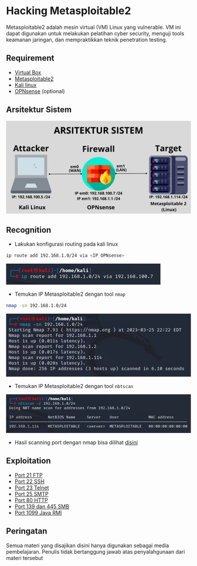 # Hacking Metasploitable2
Metasploitable2 adalah mesin virtual (VM) Linux yang vulnerable. VM ini dapat digunakan untuk melakukan pelatihan cyber security, menguji tools keamanan jaringan, dan mempraktikkan teknik penetration testing.

## Requirement
- [Virtual Box](https://www.virtualbox.org/)
- [Metasploitable2](https://sourceforge.net/projects/metasploitable/)
- [Kali linux](https://www.kali.org/get-kali/#kali-virtual-machines)
- [OPNsense](https://opnsense.org/) (optional)

## Arsitektur Sistem

![alt text](https://github.com/rahardian-dwi-saputra/metasploitable2/blob/main/assets/arsitektur%20sistem.png)

## Recognition
- Lakukan konfigurasi routing pada kali linux
```sh
ip route add 192.168.1.0/24 via <IP OPNsense>
```

![alt text](https://github.com/rahardian-dwi-saputra/metasploitable2/blob/main/assets/recognition/recognition%201.png)

- Temukan IP Metasploitable2 dengan tool `nmap`
```sh
nmap -sn 192.168.1.0/24
```

![alt text](https://github.com/rahardian-dwi-saputra/metasploitable2/blob/main/assets/recognition/recognition%202.JPG)

- Temukan IP Metasploitable2 dengan tool `nbtscan`

![alt text](https://github.com/rahardian-dwi-saputra/metasploitable2/blob/main/assets/recognition/recognition%203.JPG)

- Hasil scanning port dengan nmap bisa dilihat [disini](nmap%20report.txt)

## Exploitation
- [Port 21 FTP](Exploit%20Port%2021%20FTP.md)
- [Port 22 SSH](Exploit%20Port%2022%20SSH.md)
- [Port 23 Telnet](Exploit%20Port%2023%20Telnet.md)
- [Port 25 SMTP](Exploit%20Port%2025%20SMTP.md)
- [Port 80 HTTP](Exploit%20Port%2080%20HTTP.md)
- [Port 139 dan 445 SMB](Exploit%20Port%20139%20dan%20445%20SMB.md)
- [Port 1099 Java RMI](Exploit%20Port%201099%20Java%20RMI.md)

## Peringatan
Semua materi yang disajikan disini hanya digunakan sebagai media pembelajaran. Penulis tidak bertanggung jawab atas penyalahgunaan dari materi tersebut